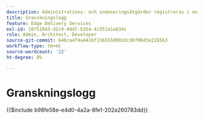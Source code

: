 ```yaml
---
description: Administrations- och indexeringsåtgärder registreras i en granskningslogg som kan läsas via en Admin-slutpunkt.
title: Granskningslogg
feature: Edge Delivery Services
exl-id: 18751843-d2c9-44d7-b354-4c551a1a634c
role: Admin, Architect, Developer
source-git-commit: 646ca4f4a441bf1565558002dcd6f96d3e228563
workflow-type: tm+mt
source-wordcount: '22'
ht-degree: 0%

---
```


# Granskningslogg

{{$include b98fe58e-e4d0-4a2a-8fe1-202a260783dd}}
